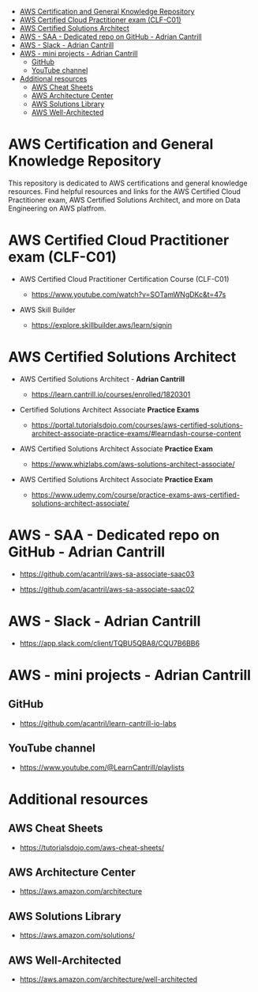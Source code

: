 <!-- TOC -->

- [AWS Certification and General Knowledge Repository](#aws-certification-and-general-knowledge-repository)
- [AWS Certified Cloud Practitioner exam (CLF-C01)](#aws-certified-cloud-practitioner-exam-clf-c01)
- [AWS Certified Solutions Architect](#aws-certified-solutions-architect)
- [AWS - SAA - Dedicated repo on GitHub - Adrian Cantrill](#aws---saa---dedicated-repo-on-github---adrian-cantrill)
- [AWS - Slack - Adrian Cantrill](#aws---slack---adrian-cantrill)
- [AWS - mini projects - Adrian Cantrill](#aws---mini-projects---adrian-cantrill)
  - [GitHub](#github)
  - [YouTube channel](#youtube-channel)
- [Additional resources](#additional-resources)
  - [AWS Cheat Sheets](#aws-cheat-sheets)
  - [AWS Architecture Center](#aws-architecture-center)
  - [AWS Solutions Library](#aws-solutions-library)
  - [AWS Well-Architected](#aws-well-architected)

<!-- /TOC -->

# AWS Certification and General Knowledge Repository

This repository is dedicated to AWS certifications and general knowledge resources. Find helpful resources and links for the AWS Certified Cloud Practitioner exam, AWS Certified Solutions Architect, and more on Data Engineering on AWS platfrom.

# AWS Certified Cloud Practitioner exam (CLF-C01)

- AWS Certified Cloud Practitioner Certification Course (CLF-C01)

  - <https://www.youtube.com/watch?v=SOTamWNgDKc&t=47s>

- AWS Skill Builder
  - <https://explore.skillbuilder.aws/learn/signin>

# AWS Certified Solutions Architect

- AWS Certified Solutions Architect - **Adrian Cantrill**

  - https://learn.cantrill.io/courses/enrolled/1820301

- Certified Solutions Architect Associate **Practice Exams**

  - https://portal.tutorialsdojo.com/courses/aws-certified-solutions-architect-associate-practice-exams/#learndash-course-content

- AWS Certified Solutions Architect Associate **Practice Exam**

  - https://www.whizlabs.com/aws-solutions-architect-associate/

- AWS Certified Solutions Architect Associate **Practice Exam**
  - https://www.udemy.com/course/practice-exams-aws-certified-solutions-architect-associate/

# AWS - SAA - Dedicated repo on GitHub - Adrian Cantrill

- https://github.com/acantril/aws-sa-associate-saac03

- https://github.com/acantril/aws-sa-associate-saac02

# AWS - Slack - Adrian Cantrill

- https://app.slack.com/client/TQBU5QBA8/CQU7B6BB6

# AWS - mini projects - Adrian Cantrill


## GitHub

- https://github.com/acantril/learn-cantrill-io-labs

## YouTube channel

- https://www.youtube.com/@LearnCantrill/playlists

# Additional resources

## AWS Cheat Sheets

- https://tutorialsdojo.com/aws-cheat-sheets/

## AWS Architecture Center

- https://aws.amazon.com/architecture

## AWS Solutions Library

- https://aws.amazon.com/solutions/

## AWS Well-Architected

- https://aws.amazon.com/architecture/well-architected
